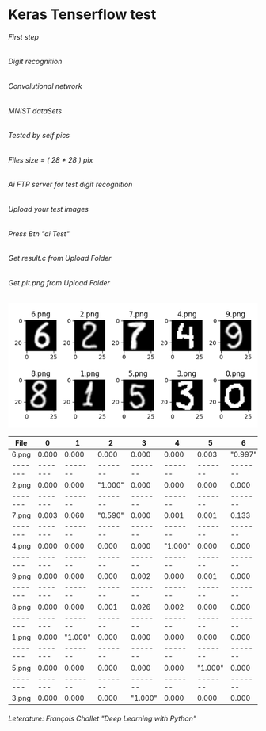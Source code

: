 # Keras Tenserflow test
###### First step
###### Digit recognition
###### Convolutional network

###### MNIST dataSets
###### Tested by self pics

###### Files size = ( 28 * 28 ) pix

###### Ai FTP server for test digit recognition
###### Upload your test images
###### Press Btn "ai Test"
###### Get result.c from Upload Folder
###### Get plt.png from Upload Folder

![Alt text](./Upload/plt.png?raw=true "Title")



| File  |   0   |   1   |   2   |   3   |   4   |   5   |   6   |   7   |   8   |   9   |
|-------|-------|-------|-------|-------|-------|-------|-------|-------|-------|-------|
| 6.png | 0.000 | 0.000 | 0.000 | 0.000 | 0.000 | 0.003 |"0.997"| 0.000 | 0.000 | 0.000 |
|-------|-------|-------|-------|-------|-------|-------|-------|-------|-------|-------|
| 2.png | 0.000 | 0.000 |"1.000"| 0.000 | 0.000 | 0.000 | 0.000 | 0.000 | 0.000 | 0.000 |
|-------|-------|-------|-------|-------|-------|-------|-------|-------|-------|-------|
| 7.png | 0.003 | 0.060 |"0.590"| 0.000 | 0.001 | 0.001 | 0.133 | 0.212 | 0.000 | 0.000 |
|-------|-------|-------|-------|-------|-------|-------|-------|-------|-------|-------|
| 4.png | 0.000 | 0.000 | 0.000 | 0.000 |"1.000"| 0.000 | 0.000 | 0.000 | 0.000 | 0.000 |
|-------|-------|-------|-------|-------|-------|-------|-------|-------|-------|-------|
| 9.png | 0.000 | 0.000 | 0.000 | 0.002 | 0.000 | 0.001 | 0.000 | 0.000 | 0.000 |"0.997"|
|-------|-------|-------|-------|-------|-------|-------|-------|-------|-------|-------|
| 8.png | 0.000 | 0.000 | 0.001 | 0.026 | 0.002 | 0.000 | 0.000 | 0.000 |"0.971"| 0.000 |
|-------|-------|-------|-------|-------|-------|-------|-------|-------|-------|-------|
| 1.png | 0.000 |"1.000"| 0.000 | 0.000 | 0.000 | 0.000 | 0.000 | 0.000 | 0.000 | 0.000 |
|-------|-------|-------|-------|-------|-------|-------|-------|-------|-------|-------|
| 5.png | 0.000 | 0.000 | 0.000 | 0.000 | 0.000 |"1.000"| 0.000 | 0.000 | 0.000 | 0.000 |
|-------|-------|-------|-------|-------|-------|-------|-------|-------|-------|-------|
| 3.png | 0.000 | 0.000 | 0.000 |"1.000"| 0.000 | 0.000 | 0.000 | 0.000 | 0.000 | 0.000 |



###### Leterature: François Chollet "Deep Learning with Python"

